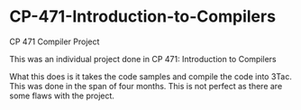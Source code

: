 # CP-471-Introduction-to-Compilers
CP 471 Compiler Project

This was an individual project done in CP 471: Introduction to Compilers

What this does is it takes the code samples and compile the code into 3Tac. This was done in the span of four months. This is not perfect as there are some flaws with the project.
